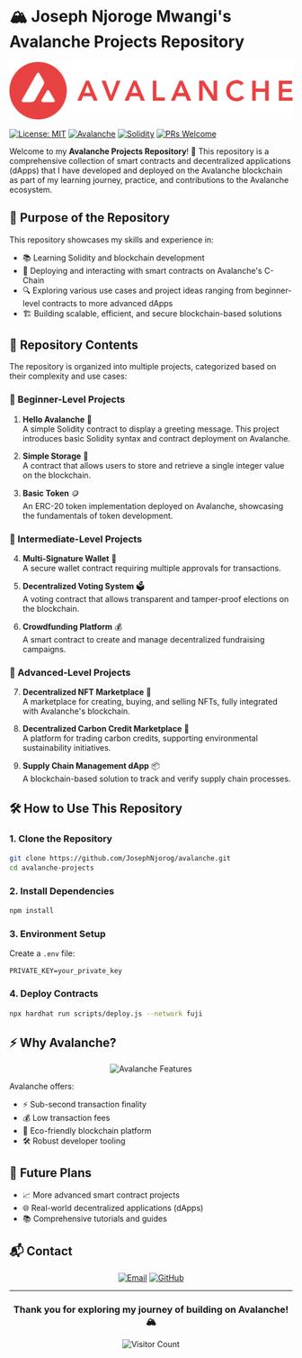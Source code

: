# 🏔️ Joseph Njoroge Mwangi's Avalanche Projects Repository

![Avalanche Banner](https://raw.githubusercontent.com/ava-labs/avalanche-docs/master/static/img/Avalanche_Horizontal_Red.svg)

[![License: MIT](https://img.shields.io/badge/License-MIT-yellow.svg)](https://opensource.org/licenses/MIT)
[![Avalanche](https://img.shields.io/badge/Powered%20by-Avalanche-red.svg)](https://www.avax.network/)
[![Solidity](https://img.shields.io/badge/Solidity-%5E0.8.0-363636.svg)](https://docs.soliditylang.org/)
[![PRs Welcome](https://img.shields.io/badge/PRs-welcome-brightgreen.svg)](http://makeapullrequest.com)

Welcome to my **Avalanche Projects Repository**! 🚀 This repository is a comprehensive collection of smart contracts and decentralized applications (dApps) that I have developed and deployed on the Avalanche blockchain as part of my learning journey, practice, and contributions to the Avalanche ecosystem.

## 🎯 Purpose of the Repository
This repository showcases my skills and experience in:
- 📚 Learning Solidity and blockchain development
- 🔗 Deploying and interacting with smart contracts on Avalanche's C-Chain
- 🔍 Exploring various use cases and project ideas ranging from beginner-level contracts to more advanced dApps
- 🏗️ Building scalable, efficient, and secure blockchain-based solutions

## 📂 Repository Contents
The repository is organized into multiple projects, categorized based on their complexity and use cases:

### 🌱 Beginner-Level Projects
1. **Hello Avalanche** 👋  
   A simple Solidity contract to display a greeting message. This project introduces basic Solidity syntax and contract deployment on Avalanche.
   
2. **Simple Storage** 💾  
   A contract that allows users to store and retrieve a single integer value on the blockchain.

3. **Basic Token** 🪙  
   An ERC-20 token implementation deployed on Avalanche, showcasing the fundamentals of token development.

### 🚀 Intermediate-Level Projects
4. **Multi-Signature Wallet** 🔐  
   A secure wallet contract requiring multiple approvals for transactions.
   
5. **Decentralized Voting System** 🗳️  
   A voting contract that allows transparent and tamper-proof elections on the blockchain.

6. **Crowdfunding Platform** 💰  
   A smart contract to create and manage decentralized fundraising campaigns.

### 💫 Advanced-Level Projects
7. **Decentralized NFT Marketplace** 🎨  
   A marketplace for creating, buying, and selling NFTs, fully integrated with Avalanche's blockchain.

8. **Decentralized Carbon Credit Marketplace** 🌿  
   A platform for trading carbon credits, supporting environmental sustainability initiatives.

9. **Supply Chain Management dApp** 📦  
   A blockchain-based solution to track and verify supply chain processes.

## 🛠️ How to Use This Repository

### 1. Clone the Repository
```bash
git clone https://github.com/JosephNjorog/avalanche.git
cd avalanche-projects
```

### 2. Install Dependencies
```bash
npm install
```

### 3. Environment Setup
Create a `.env` file:
```plaintext
PRIVATE_KEY=your_private_key
```

### 4. Deploy Contracts
```bash
npx hardhat run scripts/deploy.js --network fuji
```

## ⚡ Why Avalanche?

<div align="center">
  
![Avalanche Features](https://raw.githubusercontent.com/ava-labs/avalanche-docs/master/static/img/avalanche-validators.png)

</div>

Avalanche offers:
- ⚡ Sub-second transaction finality
- 💰 Low transaction fees
- 🌱 Eco-friendly blockchain platform
- 🛠️ Robust developer tooling

## 🔮 Future Plans
- 📈 More advanced smart contract projects
- 🌐 Real-world decentralized applications (dApps)
- 📚 Comprehensive tutorials and guides

## 📬 Contact

<div align="center">
  
[![Email](https://img.shields.io/badge/Email-njorojoe11173%40gmail.com-blue?style=for-the-badge&logo=gmail)](mailto:njorojoe11173@gmail.com)
[![GitHub](https://img.shields.io/badge/GitHub-JosephNjorog-black?style=for-the-badge&logo=github)](https://github.com/JosephNjorog)

</div>

---

<div align="center">
  
### Thank you for exploring my journey of building on Avalanche! 🏔️

![Visitor Count](https://visitor-badge.laobi.icu/badge?page_id=JosephNjorog.avalanche)

</div>
